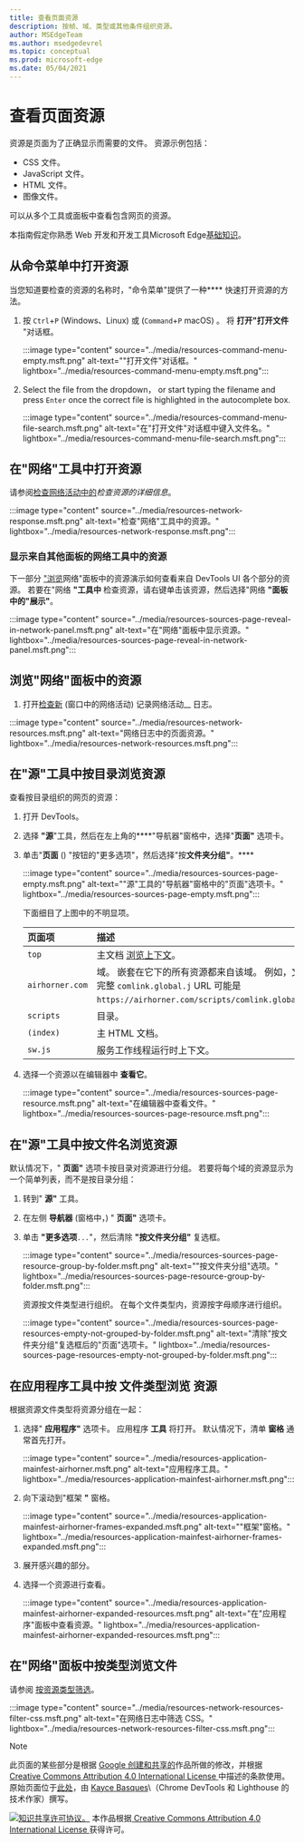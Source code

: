 ```yaml
---
title: 查看页面资源
description: 按帧、域、类型或其他条件组织资源。
author: MSEdgeTeam
ms.author: msedgedevrel
ms.topic: conceptual
ms.prod: microsoft-edge
ms.date: 05/04/2021
---
```

<!-- Copyright Kayce Basques

   Licensed under the Apache License, Version 2.0 (the "License");
   you may not use this file except in compliance with the License.
   You may obtain a copy of the License at

       https://www.apache.org/licenses/LICENSE-2.0

   Unless required by applicable law or agreed to in writing, software
   distributed under the License is distributed on an "AS IS" BASIS,
   WITHOUT WARRANTIES OR CONDITIONS OF ANY KIND, either express or implied.
   See the License for the specific language governing permissions and
   limitations under the License.  -->
# <a name="view-page-resources"></a>查看页面资源

资源是页面为了正确显示而需要的文件。  资源示例包括：
*  CSS 文件。
*  JavaScript 文件。
*  HTML 文件。
*  图像文件。

可以从多个工具或面板中查看包含网页的资源。

本指南假定你熟悉 Web 开发和开发工具Microsoft Edge[基础知识](../../devtools-guide-chromium/index.md)。[](https://developer.mozilla.org/docs/Learn)


<!-- ====================================================================== -->
## <a name="open-resources-from-the-command-menu"></a>从命令菜单中打开资源

当您知道要检查的资源的名称时，"命令菜单"提供了一种**** 快速打开资源的方法。

1. 按 `Ctrl`+`P` (Windows、Linux) 或 (`Command`+`P` macOS) 。  将 **打开"打开文件** "对话框。

   :::image type="content" source="../media/resources-command-menu-empty.msft.png" alt-text="&quot;打开文件&quot;对话框。" lightbox="../media/resources-command-menu-empty.msft.png":::

1. Select the file from the dropdown， or start typing the filename and press `Enter` once the correct file is highlighted in the autocomplete box.

   :::image type="content" source="../media/resources-command-menu-file-search.msft.png" alt-text="在&quot;打开文件&quot;对话框中键入文件名。" lightbox="../media/resources-command-menu-file-search.msft.png":::


<!-- ====================================================================== -->
## <a name="open-resources-in-the-network-tool"></a>在"网络"工具中打开资源

请参阅[检查网络活动中的](../network/index.md#inspect-the-details-of-the-resource)_检查资源的详细信息_。
<!--why?-->

<!-- need lead-in -->

:::image type="content" source="../media/resources-network-response.msft.png" alt-text="检查&quot;网络&quot;工具中的资源。" lightbox="../media/resources-network-response.msft.png":::

### <a name="reveal-resources-in-the-network-tool-from-other-panels"></a>显示来自其他面板的网络工具中的资源

下一部分 ["浏览](#browse-resources-in-the-network-panel)网络"面板中的资源演示如何查看来自 DevTools UI 各个部分的资源。  若要在"网络 **"工具中** 检查资源，请右键单击该资源，然后选择"网络 **"面板中的"展示"**。

:::image type="content" source="../media/resources-sources-page-reveal-in-network-panel.msft.png" alt-text="在&quot;网络&quot;面板中显示资源。" lightbox="../media/resources-sources-page-reveal-in-network-panel.msft.png":::


<!-- ====================================================================== -->
## <a name="browse-resources-in-the-network-panel"></a>浏览"网络"面板中的资源

<!-- to do x, -->

1. 打开[检查新](../network/index.md#log-network-activity) (窗口中的网络活动) 记录网络活动__ 日志。

<!-- 1. Do the steps in that section, and then continue below. -->

 <!-- open [link] in a new tab or window, and then continue below.. -->
<!--why?-->

<!-- need lead-in -->

:::image type="content" source="../media/resources-network-resources.msft.png" alt-text="网络日志中的页面资源。" lightbox="../media/resources-network-resources.msft.png":::


<!-- ====================================================================== -->
## <a name="browse-resources-by-directory-in-the-sources-tool"></a>在"源"工具中按目录浏览资源

查看按目录组织的网页的资源：

1. 打开 DevTools。

1. 选择 **"源**"工具，然后在左上角的****"导航器"窗格中，选择"**页面"** 选项卡。

1. 单击"**页面** () "按钮的"更多选项"，然后选择"按**文件夹分组"**。****

   :::image type="content" source="../media/resources-sources-page-empty.msft.png" alt-text="&quot;源&quot;工具的&quot;导航器&quot;窗格中的&quot;页面&quot;选项卡。" lightbox="../media/resources-sources-page-empty.msft.png":::

    下面细目了上图中的不明显项。

    | 页面项 | 描述 |
    |:--- |:--- |
    | `top` | 主文档 [浏览上下文](https://developer.mozilla.org/docs/Web/HTML/Element/iframe)。 |
    | `airhorner.com` | 域。  嵌套在它下的所有资源都来自该域。  例如，文件的完整 `comlink.global.j` URL 可能是 `https://airhorner.com/scripts/comlink.global.js`。 |
    | `scripts` | 目录。 |
    | `(index)` | 主 HTML 文档。 |
    | `sw.js` | 服务工作线程运行时上下文。 |

1. 选择一个资源以在编辑器中 **查看它**。

   :::image type="content" source="../media/resources-sources-page-resource.msft.png" alt-text="在编辑器中查看文件。" lightbox="../media/resources-sources-page-resource.msft.png":::


<!-- ====================================================================== -->
## <a name="browse-resources-by-filename-in-the-sources-tool"></a>在"源"工具中按文件名浏览资源

默认情况下，" **页面"** 选项卡按目录对资源进行分组。  若要将每个域的资源显示为一个简单列表，而不是按目录分组：

1. 转到" **源"** 工具。

1. 在左侧 **导航器** (窗格中，) " **页面"** 选项卡。

1. 单击 **"更多选项**`...`"，然后清除 **"按文件夹分组"** 复选框。

   :::image type="content" source="../media/resources-sources-page-resource-group-by-folder.msft.png" alt-text="&quot;按文件夹分组&quot;选项。" lightbox="../media/resources-sources-page-resource-group-by-folder.msft.png":::

    资源按文件类型进行组织。  在每个文件类型内，资源按字母顺序进行组织。

   :::image type="content" source="../media/resources-sources-page-resources-empty-not-grouped-by-folder.msft.png" alt-text="清除&quot;按文件夹分组&quot;复选框后的&quot;页面&quot;选项卡。" lightbox="../media/resources-sources-page-resources-empty-not-grouped-by-folder.msft.png":::


<!-- ====================================================================== -->
## <a name="browse-resources-by-file-type-in-the-application-tool"></a>在应用程序工具中按 **文件类型浏览** 资源

根据资源文件类型将资源分组在一起：

1. 选择" **应用程序"** 选项卡。 应用程序 **工具** 将打开。  默认情况下，清单 **窗格** 通常首先打开。

   :::image type="content" source="../media/resources-application-mainfest-airhorner.msft.png" alt-text="应用程序工具。" lightbox="../media/resources-application-mainfest-airhorner.msft.png":::

1. 向下滚动到"框架 **"** 窗格。

   :::image type="content" source="../media/resources-application-mainfest-airhorner-frames-expanded.msft.png" alt-text="&quot;框架&quot;窗格。" lightbox="../media/resources-application-mainfest-airhorner-frames-expanded.msft.png":::

1. 展开感兴趣的部分。

1. 选择一个资源进行查看。

   :::image type="content" source="../media/resources-application-mainfest-airhorner-expanded-resources.msft.png" alt-text="在&quot;应用程序&quot;面板中查看资源。" lightbox="../media/resources-application-mainfest-airhorner-expanded-resources.msft.png":::


<!-- ====================================================================== -->
## <a name="browse-files-by-type-in-the-network-panel"></a>在"网络"面板中按类型浏览文件

请参阅 [按资源类型筛选](../network/index.md#filter-by-resource-type)。

:::image type="content" source="../media/resources-network-resources-filter-css.msft.png" alt-text="在网络日志中筛选 CSS。" lightbox="../media/resources-network-resources-filter-css.msft.png":::


<!-- ====================================================================== -->
> [!NOTE]
> 此页面的某些部分是根据 [Google 创建和共享的](https://developers.google.com/terms/site-policies)作品所做的修改，并根据[ Creative Commons Attribution 4.0 International License ](https://creativecommons.org/licenses/by/4.0)中描述的条款使用。
> 原始页面位于[此处](https://developers.google.com/web/tools/chrome-devtools/resources/index)，由 [Kayce Basques](https://developers.google.com/web/resources/contributors#kayce-basques)\（Chrome DevTools 和 Lighthouse 的技术作家）撰写。

[![知识共享许可协议。](https://i.creativecommons.org/l/by/4.0/88x31.png)](https://creativecommons.org/licenses/by/4.0)
本作品根据[ Creative Commons Attribution 4.0 International License ](https://creativecommons.org/licenses/by/4.0)获得许可。
